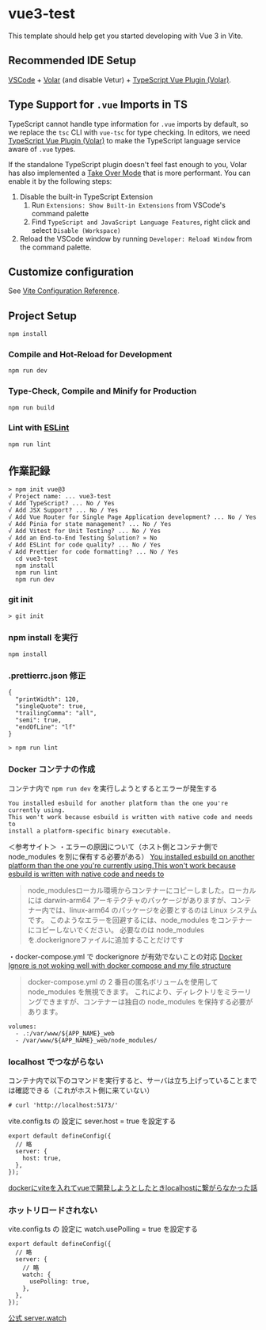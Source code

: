 # vue3-test

This template should help get you started developing with Vue 3 in Vite.

## Recommended IDE Setup

[VSCode](https://code.visualstudio.com/) + [Volar](https://marketplace.visualstudio.com/items?itemName=Vue.volar) (and disable Vetur) + [TypeScript Vue Plugin (Volar)](https://marketplace.visualstudio.com/items?itemName=Vue.vscode-typescript-vue-plugin).

## Type Support for `.vue` Imports in TS

TypeScript cannot handle type information for `.vue` imports by default, so we replace the `tsc` CLI with `vue-tsc` for type checking. In editors, we need [TypeScript Vue Plugin (Volar)](https://marketplace.visualstudio.com/items?itemName=Vue.vscode-typescript-vue-plugin) to make the TypeScript language service aware of `.vue` types.

If the standalone TypeScript plugin doesn't feel fast enough to you, Volar has also implemented a [Take Over Mode](https://github.com/johnsoncodehk/volar/discussions/471#discussioncomment-1361669) that is more performant. You can enable it by the following steps:

1. Disable the built-in TypeScript Extension
    1) Run `Extensions: Show Built-in Extensions` from VSCode's command palette
    2) Find `TypeScript and JavaScript Language Features`, right click and select `Disable (Workspace)`
2. Reload the VSCode window by running `Developer: Reload Window` from the command palette.

## Customize configuration

See [Vite Configuration Reference](https://vitejs.dev/config/).

## Project Setup

```sh
npm install
```

### Compile and Hot-Reload for Development

```sh
npm run dev
```

### Type-Check, Compile and Minify for Production

```sh
npm run build
```

### Lint with [ESLint](https://eslint.org/)

```sh
npm run lint
```

## 作業記録

```
> npm init vue@3
√ Project name: ... vue3-test
√ Add TypeScript? ... No / Yes
√ Add JSX Support? ... No / Yes
√ Add Vue Router for Single Page Application development? ... No / Yes
√ Add Pinia for state management? ... No / Yes
√ Add Vitest for Unit Testing? ... No / Yes
√ Add an End-to-End Testing Solution? » No
√ Add ESLint for code quality? ... No / Yes
√ Add Prettier for code formatting? ... No / Yes
  cd vue3-test
  npm install
  npm run lint
  npm run dev
```

### git init

```
> git init
```

### npm install を実行

```
npm install
```


### .prettierrc.json 修正

```
{
  "printWidth": 120,
  "singleQuote": true,
  "trailingComma": "all",
  "semi": true,
  "endOfLine": "lf"
}
```

```
> npm run lint
```

### Docker コンテナの作成

コンテナ内で `npm run dev` を実行しようとするとエラーが発生する

```
You installed esbuild for another platform than the one you're currently using.
This won't work because esbuild is written with native code and needs to
install a platform-specific binary executable.
```

＜参考サイト＞
・エラーの原因について（ホスト側とコンテナ側で node_modules を別に保有する必要がある）
[You installed esbuild on another platform than the one you're currently using.This won't work because esbuild is written with native code and needs to](https://stackoverflow.com/questions/73139649/you-installed-esbuild-on-another-platform-than-the-one-youre-currently-using-th)

> node_modulesローカル環境からコンテナーにコピーしました。ローカルには darwin-arm64 アーキテクチャのパッケージがありますが、コンテナー内では、linux-arm64 のパッケージを必要とするのは Linux システムです。
このようなエラーを回避するには、node_modules をコンテナーにコピーしないでください。
必要なのは node_modules を.dockerignoreファイルに追加することだけです

・docker-compose.yml で dockerignore が有効でないことの対応
[Docker Ignore is not woking well with docker compose and my file structure](https://stackoverflow.com/questions/53934579/docker-ignore-is-not-woking-well-with-docker-compose-and-my-file-structure)

> docker-compose.yml の 2 番目の匿名ボリュームを使用して node_modules を無視できます。
これにより、ディレクトリをミラーリングできますが、コンテナーは独自の node_modules を保持する必要があります。

```
volumes:
  - .:/var/www/${APP_NAME}_web
  - /var/www/${APP_NAME}_web/node_modules/
```

### localhost でつながらない

コンテナ内で以下のコマンドを実行すると、サーバは立ち上げっていることまでは確認できる（これがホスト側に来ていない）

```
# curl 'http://localhost:5173/'
```

vite.config.ts の 設定に sever.host = true を設定する

```
export default defineConfig({
  // 略
  server: {
    host: true,
  },
});
```

[dockerにviteを入れてvueで開発しようとしたときlocalhostに繋がらなかった話](https://choice-site.com/2021/06/24/docker%E3%81%ABvite%E3%82%92%E5%85%A5%E3%82%8C%E3%81%A6vue%E3%81%A7%E9%96%8B%E7%99%BA%E3%81%97%E3%82%88%E3%81%86%E3%81%A8%E3%81%97%E3%81%9F%E3%81%A8%E3%81%8Dlocalhost%E3%81%AB%E7%B9%8B%E3%81%8C/)

### ホットリロードされない

vite.config.ts の 設定に watch.usePolling = true を設定する

```
export default defineConfig({
  // 略
  server: {
    // 略
    watch: {
      usePolling: true,
    },
  },
});
```

[公式 server.watch](https://ja.vitejs.dev/config/server-options.html#server-watch)
